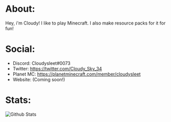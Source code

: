 # About:
Hey, i'm Cloudy! I like to play Minecraft. I also make resource packs for it for fun!

# Social:
- Discord: Cloudysleet#0073
- Twitter: https://twitter.com/Cloudy_Sky_34
- Planet MC: https://planetminecraft.com/member/cloudysleet
- Website: (Coming soon!)

# Stats:
![Github Stats](https://github-readme-stats.vercel.app/api?username=cloudysleet&&show_icons=true&title_color=a1e2fb&hide_rank=true&icon_color=00b8ff&text_color=d7f4ff&bg_color=001756 "GitHub Stats")
